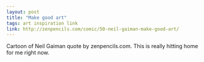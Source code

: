 ```yaml
---
layout: post
title: "Make good art"
tags: art inspiration link
link: http://zenpencils.com/comic/50-neil-gaiman-make-good-art/
---
```


Cartoon of Neil Gaiman quote by zenpencils.com. This is really hitting home for me right now.